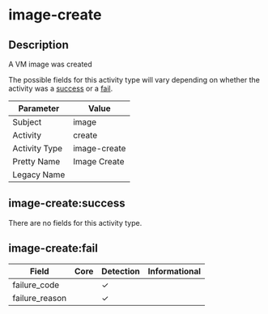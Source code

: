 image-create
============

Description
-----------
A VM image was created

The possible fields for this activity type will vary depending on whether the activity was a [success](#image-createsuccess) or a [fail](#image-createfail).

| Parameter     | Value        |
| ------------- | ------------ |
| Subject       | image        |
| Activity      | create       |
| Activity Type | image-create |
| Pretty Name   | Image Create |
| Legacy Name   |              |

image-create:success
--------------------

There are no fields for this activity type.


image-create:fail
-----------------

| Field          | Core | Detection | Informational |
| -------------- | ---- | --------- | ------------- |
| failure_code   |      | &#10003;  |               |
| failure_reason |      | &#10003;  |               |